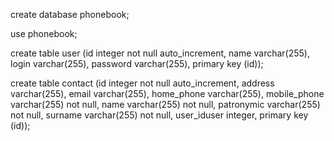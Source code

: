 
create database phonebook;

use phonebook;

 create table user 
 (id integer not null auto_increment, name varchar(255), 
 login varchar(255), password varchar(255), primary key (id));
 
create table contact
(id integer not null auto_increment, address varchar(255), email varchar(255),
home_phone varchar(255), mobile_phone varchar(255) not null, name varchar(255) 
not null, patronymic varchar(255) not null, surname varchar(255) not null, user_iduser integer, primary key (id));

